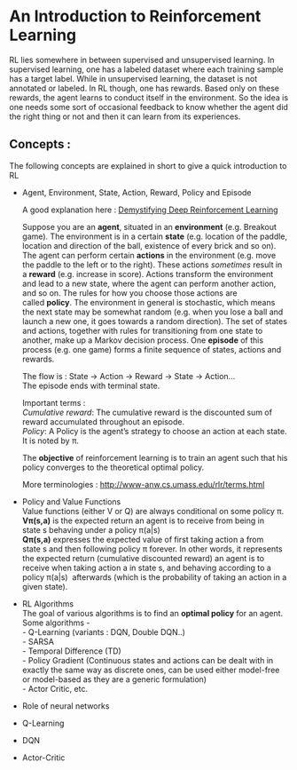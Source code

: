 # An Introduction to Reinforcement Learning

RL lies somewhere in between supervised and unsupervised learning. In supervised learning, one has a labeled dataset where each training sample has a target label. While in unsupervised learning, the dataset is not annotated or labeled. In RL though, one has rewards. Based only on these rewards, the agent learns to conduct itself in the environment. So the idea is one needs some sort of occasional feedback to know whether the agent did the right thing or not and then it can learn from its experiences.

## Concepts :

The following concepts are explained in short to give a quick introduction to RL

* Agent, Environment, State, Action, Reward, Policy and Episode    
      
    A good explanation here : [Demystifying Deep Reinforcement Learning](http://neuro.cs.ut.ee/demystifying-deep-reinforcement-learning/)  
      
    Suppose you are an **agent**, situated in an **environment** (e.g. Breakout game). The environment is in a certain **state** (e.g. location of the paddle, location and direction of the ball, existence of every brick and so on). The agent can perform certain **actions** in the environment (e.g. move the paddle to the left or to the right). These actions *sometimes* result in a **reward** (e.g. increase in score). Actions transform the environment and lead to a new state, where the agent can perform another action, and so on. The rules for how you choose those actions are called **policy**. The environment in general is stochastic, which means the next state may be somewhat random (e.g. when you lose a ball and launch a new one, it goes towards a random direction). The set of states and actions, together with rules for transitioning from one state to another, make up a Markov decision process. One **episode** of this process (e.g. one game) forms a finite sequence of states, actions and rewards.  
      
    The flow is : State -> Action -> Reward -> State -> Action...  
    The episode ends with terminal state.  
      
    Important terms :  
    *Cumulative reward*: The cumulative reward is the discounted sum of reward accumulated throughout an episode.  
    *Policy*: A Policy is the agent’s strategy to choose an action at each state. It is noted by π.  
      
    The **objective** of reinforcement learning is to train an agent such that his policy converges to the theoretical optimal policy.  
      
    More terminologies : http://www-anw.cs.umass.edu/rlr/terms.html  
      
* Policy and Value Functions  
      Value functions (either V or Q) are always conditional on some policy π.  
      **Vπ(s,a)** is the expected return an agent is to receive from being in state s behaving under a policy π(a|s)  
      **Qπ(s,a)** expresses the expected value of first taking action a from state s and then following policy π forever. In other words, it represents the expected return (cumulative discounted reward) an agent is to receive when taking action a in state s, and behaving according to a policy π(a|s)  afterwards (which is the probability of taking an action in a given state).  
  
* RL Algorithms  
      The goal of various algorithms is to find an **optimal policy** for an agent.  
      Some algorithms -  
      -  Q-Learning (variants : DQN, Double DQN..)  
      -  SARSA  
      -  Temporal Difference (TD)  
      -  Policy Gradient (Continuous states and actions can be dealt with in exactly the same way as discrete ones, can be used either model-free or model-based as they are a generic formulation)  
      -  Actor Critic, etc.   
              
* Role of neural networks  
* Q-Learning  
* DQN  
* Actor-Critic  
